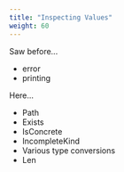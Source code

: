 ```yaml
---
title: "Inspecting Values"
weight: 60
---
```


Saw before...

- error
- printing

Here...

- Path
- Exists
- IsConcrete
- IncompleteKind
- Various type conversions
- Len
